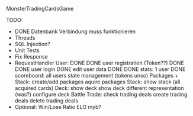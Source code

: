 MonsterTradingCardsGame

TODO:
- DONE Datenbank Verbindung muss funktionieren
- Threads
- SQL Injection?
- Unit Tests
- Fix Response
- RequestHandler
    User:
        DONE DONE user registration
        (Token??) DONE DONE user login
        DONE edit user data
        DONE DONE stats: 1 user
        DONE scoreboard: all users
        state management (tokens unso)
    Packages + Stack:
        create/add packages
        aquire packages
    Stack:
        show stack (all acquired cards)
    Deck:
        show deck
        show deck different representation (was?)
        configure deck
    Battle
    Trade:
        check trading deals
        create trading deals
        delete trading deals
- Optional:
    Win/Lose Ratio
    ELO myb?
